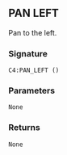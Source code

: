 ## PAN LEFT

Pan to the left.


### Signature

`C4:PAN_LEFT ()`


### Parameters

`None`


### Returns

`None`